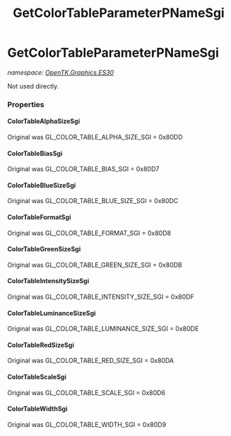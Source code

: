 ﻿---
title: GetColorTableParameterPNameSgi
---

# GetColorTableParameterPNameSgi
_namespace: [OpenTK.Graphics.ES30](N-OpenTK.Graphics.ES30.html)_

Not used directly.



### Properties

#### ColorTableAlphaSizeSgi
Original was GL_COLOR_TABLE_ALPHA_SIZE_SGI = 0x80DD
#### ColorTableBiasSgi
Original was GL_COLOR_TABLE_BIAS_SGI = 0x80D7
#### ColorTableBlueSizeSgi
Original was GL_COLOR_TABLE_BLUE_SIZE_SGI = 0x80DC
#### ColorTableFormatSgi
Original was GL_COLOR_TABLE_FORMAT_SGI = 0x80D8
#### ColorTableGreenSizeSgi
Original was GL_COLOR_TABLE_GREEN_SIZE_SGI = 0x80DB
#### ColorTableIntensitySizeSgi
Original was GL_COLOR_TABLE_INTENSITY_SIZE_SGI = 0x80DF
#### ColorTableLuminanceSizeSgi
Original was GL_COLOR_TABLE_LUMINANCE_SIZE_SGI = 0x80DE
#### ColorTableRedSizeSgi
Original was GL_COLOR_TABLE_RED_SIZE_SGI = 0x80DA
#### ColorTableScaleSgi
Original was GL_COLOR_TABLE_SCALE_SGI = 0x80D6
#### ColorTableWidthSgi
Original was GL_COLOR_TABLE_WIDTH_SGI = 0x80D9

